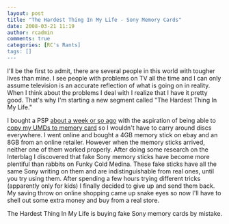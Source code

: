 ```yaml
---
layout: post
title: "The Hardest Thing In My Life - Sony Memory Cards"
date: 2008-03-21 11:19
author: rcadmin
comments: true
categories: [RC's Rants]
tags: []
---
```

I'll be the first to admit, there are several people in this world with tougher lives than mine. I see people with problems on TV all the time and I can only assume television is an accurate reflection of what is going on in reality. When I think about the problems I deal with I realize that I have it pretty good. That's why I'm starting a new segment called "The Hardest Thing In My Life." 

I bought a PSP <a href="http://bitsmack.com/comics/2008/03/04/you-down-with-psp-yeah-you-know-me/">about a week or so ago</a> with the aspiration of being able to <a href="http://bitsmack.com/comics/2008/03/06/portable-education/">copy my UMDs to memory card</a> so I wouldn't have to carry around discs everywhere. I went online and bought a 4GB memory stick on ebay and an 8GB from an online retailer. However when the memory sticks arrived, neither one of them worked properly. After doing some research on the Interblag I discovered that fake Sony memory sticks have become more plentiful than rabbits on Funky Cold Medina. These fake sticks have all the same Sony writing on them and are indistinguishable from real ones, until you try using them. After spending a few hours trying different tricks (apparently only for kids) I finally decided to give up and send them back. My saving throw on online shopping came up snake eyes so now I'll have to shell out some extra money and buy from a real store. 

The Hardest Thing In My Life is buying fake Sony memory cards by mistake.
